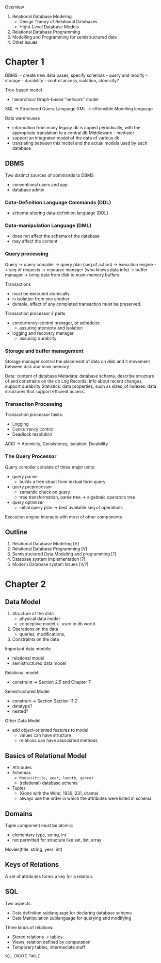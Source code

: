 Overview
1. Relational Database Modeling
	- Design Theory of Relational Databases
	- Hight-Level Database Models
2. Relational Database Programming
3. Modelling and Programming for semistructured data
4. Other issues

# Chapter 1
DBMS:
	- create new data bases, specify schemas
	- query and modify
	- storage
	- durability
	- control access, isolation, atomicity?

Tree-based model
- hierarchical
Graph-based "network" model

SQL -> Structured Query Language
XML -> eXtensible Modeling language

Data warehouses
- information from many legacy db is copied periodically, with the appropriate translation to a central db
Middleware - mediator
- support an integrated model of the data of various db.
- translating between this model and the actual models used by each database

## DBMS
Two distinct sources of commands to DBMS
- conventional users and app
- database admin

### Data-Definition Language Commands (DDL)
- schema-altering data-definition language (DDL)

### Data-manipulation Language (DML)
- does not affect the schema of the database
- may affect the content

### Query processing
Query -> query compiler -> query plan (seq of action) -> execution engine -> seq of requests -> resource manager (who knows data info) -> buffer manager -> bring data from disk to main-memory buffers

Transactions
- must be executed atomically
- in isolation from one another
- durable, effect of any completed transaction must be preserved. 

Transaction processor
2 parts
- concurrency-control manager, or scheduler. 
	- assuring atomicity and isolation
- logging and recovery manager
	- assuring durability 

### Storage and buffer management
Storage manager control the placement of data on disk and it movement between disk and main memory

Data: content of database
Metadata: database schema, describe structure of and constrains on the db
Log Records: info about recent changes, support durability
Statistics: data properties, such as sizes_of
Indexes: data structures that support efficient access. 

### Transaction Processing
Transaction processor tasks:
- Logging
- Concurrency control
- Deadlock resolution

ACID -> Atomicity, Consistency, Isolation, Durability

### The Query Processor
Query compiler consists of three major units:
- query parser
	- builds a tree struct from textual form query
- query preprocessor
	- semantic check on query
	- tree transformation, parse tree -> algebraic operators tree
- query optimizer
	- initial query plan -> best available seq of operations

Execution engine
Interacts with most of other components


## Outline
1. Relational Database Modeling [V]
2. Relational Database Programming [V]
3. Semistructured Data Modeling and programming [?]
4. Database system Implementation [?]
5. Modern Database system Issues [V/?]

# Chapter 2
## Data Model
1. Structure of the data
	- physical data model
	- conceptive model <- used in db world.
2. Operations on the data
	- queries, modifications,
3. Constraints on the data

Important data models:
- relational model
- semistructured data model

Relational model
- constraint -> Section 2.5 and Chapter 7

Semistructured Model
- constrain -> Section Section 11.2
- datatype?
- nested?	

Other Data Model
- add object-oriented features to model
	- values can have structure
	- relations can have associated methods

## Basics of Relational Model
- Attributes
- Schemas
	- `Movies(title, year, length, genre)`
	- (relational) database schema
- Tuples
	- (Gone with the Wind, 1939, 231, drama)
	- always use the order in which the attributes were listed in schema

## Domains
Tuple component must be atomic:
- elementary type, string, int
- not permitted for structure like set, list, array

Movies(title: string, year: int)

## Keys of Relations
A set of attributes forms a key for a relation.

## SQL
Two aspects:
- Data definition sublanguage for declaring database schema 
- Data Manipulation sublanguage for querying and modifying

Three kinds of relations:
- Stored relations -> tables
- Views, relation defined by computation
- Temporary tables, intermediate stuff

`SQL CREATE TABLE`



